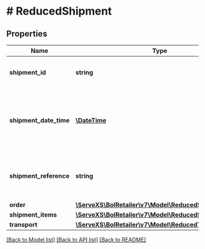 # # ReducedShipment

## Properties

Name | Type | Description | Notes
------------ | ------------- | ------------- | -------------
**shipment_id** | **string** | A unique identifier for this shipment. | [optional]
**shipment_date_time** | [**\DateTime**](\DateTime.md) | The date and time in ISO 8601 format when the order item was shipped. | [optional]
**shipment_reference** | **string** | Reference supplied by the user when this item was shipped. | [optional]
**order** | [**\ServeXS\BolRetailer\v7\Model\ReducedShipmentOrder**](ReducedShipmentOrder.md) |  |
**shipment_items** | [**\ServeXS\BolRetailer\v7\Model\ReducedShipmentItem[]**](ReducedShipmentItem.md) |  |
**transport** | [**\ServeXS\BolRetailer\v7\Model\ReducedTransport**](ReducedTransport.md) |  |

[[Back to Model list]](../../README.md#models) [[Back to API list]](../../README.md#endpoints) [[Back to README]](../../README.md)
